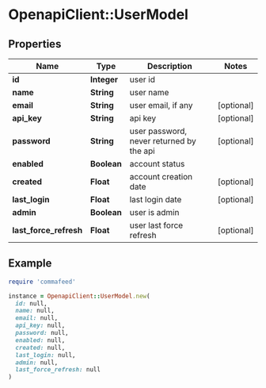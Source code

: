 # OpenapiClient::UserModel

## Properties

| Name | Type | Description | Notes |
| ---- | ---- | ----------- | ----- |
| **id** | **Integer** | user id |  |
| **name** | **String** | user name |  |
| **email** | **String** | user email, if any | [optional] |
| **api_key** | **String** | api key | [optional] |
| **password** | **String** | user password, never returned by the api | [optional] |
| **enabled** | **Boolean** | account status |  |
| **created** | **Float** | account creation date | [optional] |
| **last_login** | **Float** | last login date | [optional] |
| **admin** | **Boolean** | user is admin |  |
| **last_force_refresh** | **Float** | user last force refresh | [optional] |

## Example

```ruby
require 'commafeed'

instance = OpenapiClient::UserModel.new(
  id: null,
  name: null,
  email: null,
  api_key: null,
  password: null,
  enabled: null,
  created: null,
  last_login: null,
  admin: null,
  last_force_refresh: null
)
```

